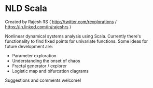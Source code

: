 # NLD Scala

Created by Rajesh RS ( http://twitter.com/rexplorations / https://in.linked.com/in/rajeshrs )

Nonlinear dynamical systems analysis using Scala. Currently there's functionality to find fixed points for univariate functions. 
Some ideas for future development are:

* Parameter exploration
* Understanding the onset of chaos
* Fractal generator / explorer
* Logistic map and bifurcation diagrams

Suggestions and comments welcome!
